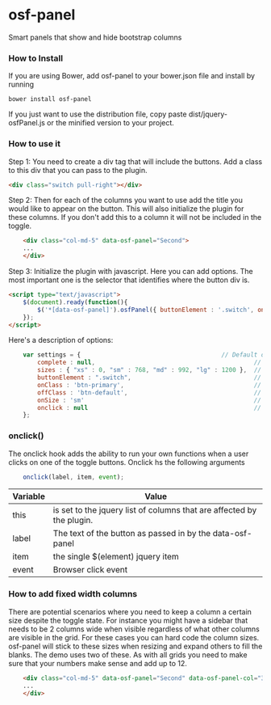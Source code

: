 # osf-panel
Smart panels that show and hide bootstrap columns

### How to Install

If you are using Bower, add osf-panel to your bower.json file and install by running

```bower install osf-panel```

If you just want to use the distribution file, copy paste dist/jquery-osfPanel.js or the minified version to your project.


### How to use it

Step 1: You need to create a div tag that will include the buttons. Add a class to this div that you can pass to the plugin.

```html
<div class="switch pull-right"></div>
```

Step 2: Then for each of the columns you want to use add the title you would like to appear on the button. This will also initialize the plugin for these columns. If you don't add this to a column it will not be included in the toggle.

```html
    <div class="col-md-5" data-osf-panel="Second">
    ...
    </div>
```

Step 3: Initialize the plugin with javascript. Here you can add options. The most important one is the selector that identifies where the button div is.

```html
<script type="text/javascript">
    $(document).ready(function(){
        $('*[data-osf-panel]').osfPanel({ buttonElement : '.switch', onSize : 'md' });
    });
</script>
```

Here's a description of options:

```javascript
    var settings = {                                       // Default options
        complete : null,                                            // Function to run at the end.
        sizes : { "xs" : 0, "sm" : 768, "md" : 992, "lg" : 1200 },  // Default Bootstrap sizes. If you edited your default sizes change them here as well
        buttonElement : ".switch",                                  // Where to place the buttons
        onClass : 'btn-primary',                                    // The class to add to buttons for ON
        offClass : 'btn-default',                                   // The class to add to buttons for OFF
        onSize : 'sm'                                               // Which size onwards to apply, it's best to start at sm.
        onclick : null                                              // Functio to run when a toggle button is clicked
    };
```

### onclick()

The onclick hook adds the ability to run your own functions when a user clicks on one of the toggle buttons. 
Onclick hs the following arguments
```javascript
    onclick(label, item, event);
```

| Variable | Value |
| ------------- | ------------- |
| this  | is set to the jquery list of columns that are affected by the plugin. | 
| label  | The text of the button as passed in by the data-osf-panel  | 
| item  | the single $(element) jquery item | 
| event  | Browser click event | 


### How to add fixed width columns

There are potential scenarios where you need to keep a column a certain size despite the toggle state. For instance you might have a sidebar that needs to be 2 columns wide when visible regardless of what other columns are visible in the grid. For these cases you can hard code the column sizes. osf-panel will stick to these sizes when resizing and expand others to fill the blanks. The demo uses two of these. As with all grids you need to make sure that your numbers make sense and add up to 12. 

```html
    <div class="col-md-5" data-osf-panel="Second" data-osf-panel-col="3">
    ...
    </div>
```
